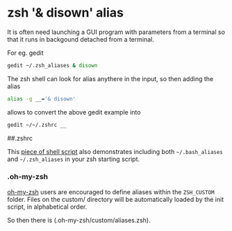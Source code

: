 zsh '& disown' alias
====================

It is often need launching a GUI program with parameters from a terminal so that it runs in backgound detached from a terminal.

For eg. gedit

```sh
gedit ~/.zsh_aliases & disown
```

The zsh shell can look for alias anythere in the input, so then adding the alias

```sh
alias -g __='& disown'
```

allows to convert the above gedit example into

```sh
gedit ~/~/.zshrc __
```

##.zshrc

This [piece of shell script](.zshrc#L4-L9) also demonstrates 
including both `~/.bash_aliases` and `~/.zsh_aliases` in your zsh starting script.

### .oh-my-zsh

[oh-my-zsh](https://github.com/robbyrussell/oh-my-zsh) users are encouraged to define aliases within the `ZSH_CUSTOM` folder.
Files on the custom/ directory will be automatically loaded by the init script, in alphabetical order.

So then there is (.oh-my-zsh/custom/aliases.zsh).


